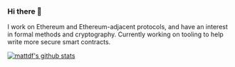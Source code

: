 ### Hi there 👋

I work on Ethereum and Ethereum-adjacent protocols, and have an interest in formal methods and cryptography. Currently working on tooling to help write more secure smart contracts.

[![mattdf's github stats](https://github-readme-stats.vercel.app/api?username=mattdf&count_private=true&show_icons=true&theme=onedark)](https://github.com/mattdf)

<!--
**mattdf/mattdf** is a ✨ _special_ ✨ repository because its `README.md` (this file) appears on your GitHub profile.

Here are some ideas to get you started:

- 🔭 I’m currently working on ...
- 🌱 I’m currently learning ...
- 👯 I’m looking to collaborate on ...
- 🤔 I’m looking for help with ...
- 💬 Ask me about ...
- 📫 How to reach me: ...
- 😄 Pronouns: ...
- ⚡ Fun fact: ...
-->
